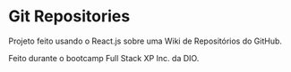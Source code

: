 # Git Repositories
Projeto feito usando o React.js sobre uma Wiki de Repositórios do GitHub.

Feito durante o bootcamp Full Stack XP Inc. da DIO.